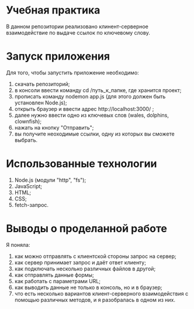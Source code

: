 # Учебная практика

В данном репозитории реализовано клинент-серверное взаимодействие по выдаче ссылок по ключевому слову.

# Запуск приложения

Для того, чтобы запустить приложение необходимо:
  1. скачать репозиторий;
  2. в консоли ввести команду cd /путь_к_папке, где хранится проект;
  3. прописать команду nodemon app.js (для этого должен быть установлен Node.js);
  4. открыть браузер и ввести адрес http://localhost:3000/ ;
  5. далее нужно ввести одно из ключевых слов (wales, dolphins, clownfish);
  6. нажать на кнопку "Отправить";
  7. вы получите неоходимые ссылки, одну из которых вы сможете выбрать.

# Использованные технологии

  1. Node.js (модули "http", "fs");
  2. JavaScript;
  3. HTML;
  4. CSS;
  5. fetch-запрос.

# Выводы о проделанной работе

Я поняла:
  1. как можно отправлять с клиентской стороны запрос на сервер;
  2. как сервер принимает запрос и даёт ответ клиенту;
  3. как подключать несколько различных файлов в другой;
  4. как отправлять данные формы;
  5. как работать с параметрами URL;
  6. как выводить данные не только в консоль, но и в браузер;
  7. что есть несколько вариантов клиент-серверного взаимодействия с помощью различных методов, и я разобралась в одном из них.
